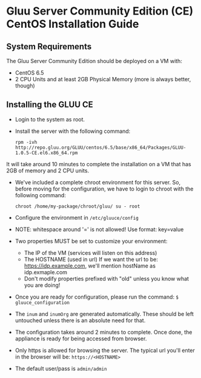 # Gluu Server Community Edition (CE) CentOS Installation Guide

## System Requirements

The Gluu Server Community Edition should be deployed on a VM with:

* CentOS 6.5 
* 2 CPU Units and at least 2GB Physical Memory (more is always better, though)


## Installing the GLUU CE

* Login to the system as root.
* Install the server with the following command:

    `rpm -ivh http://repo.gluu.org/GLUU/centos/6.5/base/x86_64/Packages/GLUU-1.0.5-CE.el6.x86_64.rpm`

It will take around 10 minutes to complete the installation on a VM that has 2GB of memory and 2 CPU units.

* We've included a complete chroot environment for this server. So, before moving for the configuration, we have to login to chroot with the following command: 

    `chroot /home/my-package/chroot/gluu/ su - root`

* Configure the environment in `/etc/gluuce/config`
* NOTE: whitespace around '=' is not allowed! Use format:
    key=value
* Two properties MUST be set to customize your environment:

	* The IP of the VM (services will listen on this address) 
  	* The HOSTNAME (used in url) If we want the url to be: https://idp.example.com, we'll mention hostName as idp.exmaple.com 
  	* Don't modify properties prefixed with "old" unless you know what you are doing!

* Once you are ready for configuration, please run the command: `$ gluuce_configuration`
* The `inum` and `inumOrg` are generated automatically. These should be left untouched unless there is an absolute need for that.
* The configuration takes around 2 minutes to complete. Once done, the appliance is ready for being accessed from browser.
* Only https is allowed for browsing the server. The typical url you'll enter in the browser will be: `https://<HOSTNAME>`
* The default user/pass is `admin/admin`


